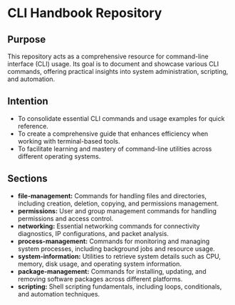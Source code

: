 # CLI Handbook Repository

## Purpose

This repository acts as a comprehensive resource for command-line interface (CLI) usage. Its goal is to document and showcase various CLI commands, offering practical insights into system administration, scripting, and automation.

## Intention

- To consolidate essential CLI commands and usage examples for quick reference.
- To create a comprehensive guide that enhances efficiency when working with terminal-based tools.
- To facilitate learning and mastery of command-line utilities across different operating systems.

## Sections

- **file-management:** Commands for handling files and directories, including creation, deletion, copying, and permissions management.
- **permissions:** User and group management commands for handling permissions and access control.
- **networking:** Essential networking commands for connectivity diagnostics, IP configurations, and packet analysis.
- **process-management:** Commands for monitoring and managing system processes, including background jobs and resource usage.
- **system-information:** Utilities to retrieve system details such as CPU, memory, disk usage, and operating system information.
- **package-management:** Commands for installing, updating, and removing software packages across different platforms.
- **scripting:** Shell scripting fundamentals, including loops, conditionals, and automation techniques.
